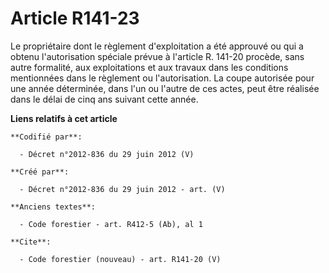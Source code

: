# Article R141-23

Le propriétaire dont le règlement d'exploitation a été approuvé ou qui a obtenu l'autorisation spéciale prévue à l'article R.
141-20 procède, sans autre formalité, aux exploitations et aux travaux dans les conditions mentionnées dans le règlement ou
l'autorisation. La coupe autorisée pour une année déterminée, dans l'un ou l'autre de ces actes, peut être réalisée dans le
délai de cinq ans suivant cette année.

**Liens relatifs à cet article**

	**Codifié par**:

	  - Décret n°2012-836 du 29 juin 2012 (V)

	**Créé par**:

	  - Décret n°2012-836 du 29 juin 2012 - art. (V)

	**Anciens textes**:

	  - Code forestier - art. R412-5 (Ab), al 1

	**Cite**:

	  - Code forestier (nouveau) - art. R141-20 (V)
